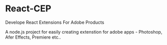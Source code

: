 # React-CEP
Develope React Extensions For Adobe Products


A node.js project for easily creating extenstion for adobe apps - Photoshop, Afer Effects, Premiere etc..
